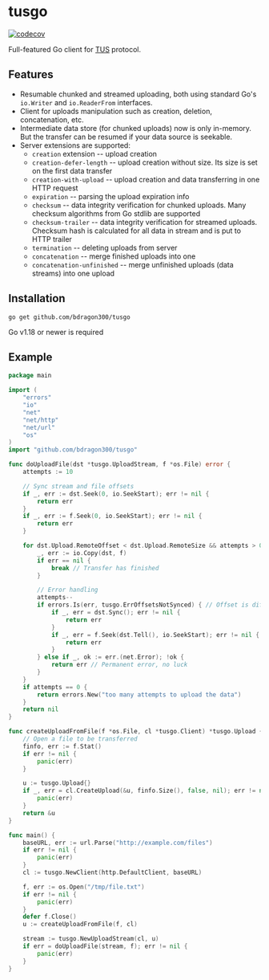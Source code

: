 # tusgo

[![codecov](https://codecov.io/gh/bdragon300/tusgo/branch/master/graph/badge.svg?token=ZLI69A7FHO)](https://codecov.io/gh/bdragon300/tusgo)

Full-featured Go client for [TUS](https://tus.io) protocol.

## Features

* Resumable chunked and streamed uploading, both using standard Go's `io.Writer` and `io.ReaderFrom` interfaces.
* Client for uploads manipulation such as creation, deletion, concatenation, etc.
* Intermediate data store (for chunked uploads) now is only in-memory. But the transfer can be resumed if your data
  source is seekable.
* Server extensions are supported:
	* `creation` extension -- upload creation
	* `creation-defer-length` -- upload creation without size. Its size is set on the first data transfer
	* `creation-with-upload` -- upload creation and data transferring in one HTTP request
	* `expiration` -- parsing the upload expiration info
	* `checksum` -- data integrity verification for chunked uploads. Many checksum algorithms from Go stdlib are
	  supported
	* `checksum-trailer` -- data integrity verification for streamed uploads. Checksum hash is calculated for all data
	  in stream and is put to HTTP trailer
	* `termination` -- deleting uploads from server
	* `concatenation` -- merge finished uploads into one
	* `concatenation-unfinished` -- merge unfinished uploads (data streams) into one upload

## Installation

```shell
go get github.com/bdragon300/tusgo
```

Go v1.18 or newer is required

## Example

```go
package main

import (
	"errors"
	"io"
	"net"
	"net/http"
	"net/url"
	"os"
)
import "github.com/bdragon300/tusgo"

func doUploadFile(dst *tusgo.UploadStream, f *os.File) error {
	attempts := 10

	// Sync stream and file offsets
	if _, err := dst.Seek(0, io.SeekStart); err != nil {
		return err
	}
	if _, err := f.Seek(0, io.SeekStart); err != nil {
		return err
	}

	for dst.Upload.RemoteOffset < dst.Upload.RemoteSize && attempts > 0 {
		_, err := io.Copy(dst, f)
		if err == nil {
			break // Transfer has finished
		}

		// Error handling
		attempts--
		if errors.Is(err, tusgo.ErrOffsetsNotSynced) { // Offset is differ from server offset, sync
			if _, err = dst.Sync(); err != nil {
				return err
			}
			if _, err = f.Seek(dst.Tell(), io.SeekStart); err != nil {
				return err
			}
		} else if _, ok := err.(net.Error); !ok {
			return err // Permanent error, no luck
		}
	}
	if attempts == 0 {
		return errors.New("too many attempts to upload the data")
	}
	return nil
}

func createUploadFromFile(f *os.File, cl *tusgo.Client) *tusgo.Upload {
	// Open a file to be transferred
	finfo, err := f.Stat()
	if err != nil {
		panic(err)
	}

	u := tusgo.Upload{}
	if _, err = cl.CreateUpload(&u, finfo.Size(), false, nil); err != nil {
		panic(err)
	}
	return &u
}

func main() {
	baseURL, err := url.Parse("http://example.com/files")
	if err != nil {
		panic(err)
	}
	cl := tusgo.NewClient(http.DefaultClient, baseURL)

	f, err := os.Open("/tmp/file.txt")
	if err != nil {
		panic(err)
	}
	defer f.Close()
	u := createUploadFromFile(f, cl)

	stream := tusgo.NewUploadStream(cl, u)
	if err = doUploadFile(stream, f); err != nil {
		panic(err)
	}
}
```
